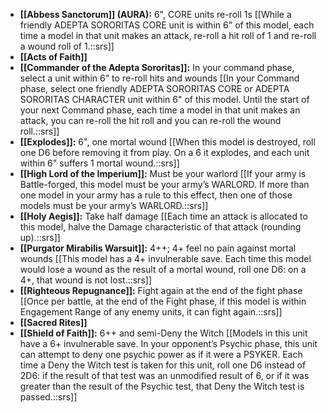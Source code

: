 - **[[Abbess Sanctorum]] (AURA):** 6", CORE units re-roll 1s [[While a friendly ADEPTA SORORITAS CORE unit is within 6" of this model, each time a model in that unit makes an attack, re-roll a hit roll of 1 and re-roll a wound roll of 1.::srs]]
- **[[Acts of Faith]]**
- **[[Commander of the Adepta Sororitas]]:** In your command phase, select a unit within 6" to re-roll hits and wounds [[In your Command phase, select one friendly ADEPTA SORORITAS CORE or ADEPTA SORORITAS CHARACTER unit within 6" of this model. Until the start of your next Command phase, each time a model in that unit makes an attack, you can re-roll the hit roll and you can re-roll the wound roll.::srs]]
- **[[Explodes]]:** 6", one mortal wound [[When this model is destroyed, roll one D6 before removing it from play. On a 6 it explodes, and each unit within 6" suffers 1 mortal wound.::srs]]
- **[[High Lord of the Imperium]]:** Must be your warlord [[If your army is Battle-forged, this model must be your army’s WARLORD. If more than one model in your army has a rule to this effect, then one of those models must be your army’s WARLORD.::srs]]
- **[[Holy Aegis]]:** Take half damage [[Each time an attack is allocated to this model, halve the Damage characteristic of that attack (rounding up).::srs]]
- **[[Purgator Mirabilis Warsuit]]:** 4++; 4+ feel no pain against mortal wounds [[This model has a 4+ invulnerable save. Each time this model would lose a wound as the result of a mortal wound, roll one D6: on a 4+, that wound is not lost.::srs]]
- **[[Righteous Repugnance]]:** Fight again at the end of the fight phase [[Once per battle, at the end of the Fight phase, if this model is within Engagement Range of any enemy units, it can fight again.::srs]]
- **[[Sacred Rites]]**
- **[[Shield of Faith]]:** 6++ and semi-Deny the Witch [[Models in this unit have a 6+ invulnerable save. In your opponent’s Psychic phase, this unit can attempt to deny one psychic power as if it were a PSYKER. Each time a Deny the Witch test is taken for this unit, roll one D6 instead of 2D6: if the result of that test was an unmodified result of 6, or if it was greater than the result of the Psychic test, that Deny the Witch test is passed.::srs]]
